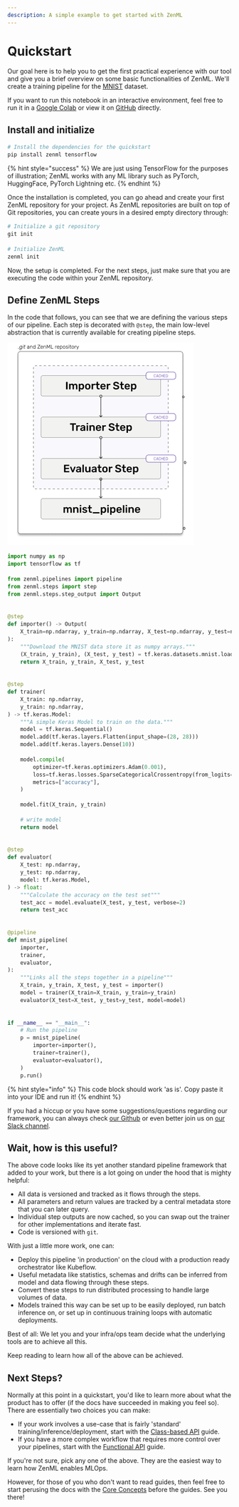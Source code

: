 ```yaml
---
description: A simple example to get started with ZenML
---
```


# Quickstart

Our goal here is to help you to get the first practical experience with our tool and give you a brief overview on some basic functionalities of ZenML. We'll create a training pipeline for the [MNIST](http://yann.lecun.com/exdb/mnist/) dataset.

If you want to run this notebook in an interactive environment, feel free to run it in a [Google Colab](https://colab.research.google.com/github/zenml-io/zenml/blob/main/examples/quickstart/quickstart.ipynb) or view it on [GitHub](https://github.com/zenml-io/zenml/tree/main/examples/quickstart) directly.

## Install and initialize

```python
# Install the dependencies for the quickstart
pip install zenml tensorflow
```

{% hint style="success" %}
We are just using TensorFlow for the purposes of illustration; ZenML works with any ML library such as PyTorch, HuggingFace, PyTorch Lightning etc.
{% endhint %}

Once the installation is completed, you can go ahead and create your first ZenML repository for your project. As ZenML repositories are built on top of Git repositories, you can create yours in a desired empty directory through:

```python
# Initialize a git repository
git init

# Initialize ZenML
zenml init
```

Now, the setup is completed. For the next steps, just make sure that you are executing the code within your ZenML repository.

## Define ZenML Steps

In the code that follows, you can see that we are defining the various steps of our pipeline. Each step is decorated with `@step`, the main low-level abstraction that is currently available for creating pipeline steps.

![Quickstart steps](assets/quickstart-diagram.png)

```python
import numpy as np
import tensorflow as tf

from zenml.pipelines import pipeline
from zenml.steps import step
from zenml.steps.step_output import Output


@step
def importer() -> Output(
    X_train=np.ndarray, y_train=np.ndarray, X_test=np.ndarray, y_test=np.ndarray
):
    """Download the MNIST data store it as numpy arrays."""
    (X_train, y_train), (X_test, y_test) = tf.keras.datasets.mnist.load_data()
    return X_train, y_train, X_test, y_test


@step
def trainer(
    X_train: np.ndarray,
    y_train: np.ndarray,
) -> tf.keras.Model:
    """A simple Keras Model to train on the data."""
    model = tf.keras.Sequential()
    model.add(tf.keras.layers.Flatten(input_shape=(28, 28)))
    model.add(tf.keras.layers.Dense(10))

    model.compile(
        optimizer=tf.keras.optimizers.Adam(0.001),
        loss=tf.keras.losses.SparseCategoricalCrossentropy(from_logits=True),
        metrics=["accuracy"],
    )

    model.fit(X_train, y_train)

    # write model
    return model


@step
def evaluator(
    X_test: np.ndarray,
    y_test: np.ndarray,
    model: tf.keras.Model,
) -> float:
    """Calculate the accuracy on the test set"""
    test_acc = model.evaluate(X_test, y_test, verbose=2)
    return test_acc


@pipeline
def mnist_pipeline(
    importer,
    trainer,
    evaluator,
):
    """Links all the steps together in a pipeline"""
    X_train, y_train, X_test, y_test = importer()
    model = trainer(X_train=X_train, y_train=y_train)
    evaluator(X_test=X_test, y_test=y_test, model=model)


if __name__ == "__main__":
    # Run the pipeline
    p = mnist_pipeline(
        importer=importer(),
        trainer=trainer(),
        evaluator=evaluator(),
    )
    p.run()
```

{% hint style="info" %}
This code block should work 'as is'. Copy paste it into your IDE and run it!
{% endhint %}

If you had a hiccup or you have some suggestions/questions regarding our framework, you can always check [our Github](https://github.com/zenml-io/zenml) or even better join us on [our Slack channel](https://zenml.io/slack-invite).

## Wait, how is this useful?

The above code looks like its yet another standard pipeline framework that added to your work, but there is a lot going on under the hood that is mighty helpful:

- All data is versioned and tracked as it flows through the steps.
- All parameters and return values are tracked by a central metadata store that you can later query.
- Individual step outputs are now cached, so you can swap out the trainer for other implementations and iterate fast.
- Code is versioned with `git`.

With just a little more work, one can:

- Deploy this pipeline 'in production' on the cloud with a production ready orchestrator like Kubeflow.
- Useful metadata like statistics, schemas and drifts can be inferred from model and data flowing through these steps.
- Convert these steps to run distributed processing to handle large volumes of data.
- Models trained this way can be set up to be easily deployed, run batch inference on, or set up in continuous training loops with automatic deployments.

Best of all: We let you and your infra/ops team decide what the underlying tools are to achieve all this.

Keep reading to learn how all of the above can be achieved.

## Next Steps?

Normally at this point in a quickstart, you'd like to learn more about what the product has to offer (if the docs have succeeded in making you feel so). There are essentially two choices you can make:

- If your work involves a use-case that is fairly 'standard' training/inference/deployment, start with the [Class-based API](guides/class-based-api/) guide.
- If you have a more complex workflow that requires more control over your pipelines, start with the [Functional API](guides/functional-api/) guide.

If you're not sure, pick any one of the above. They are the easiest way to learn how ZenML enables MLOps.

However, for those of you who don't want to read guides, then feel free to start perusing the docs with the [Core Concepts](core-concepts.md) before the guides. See you there!
